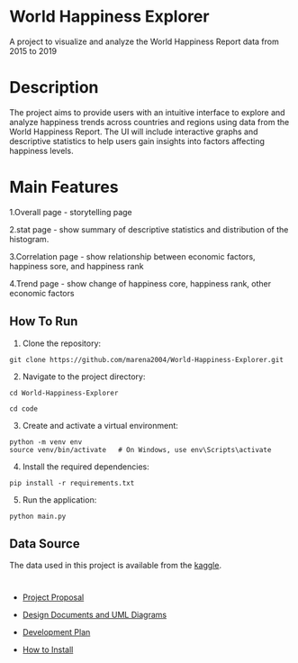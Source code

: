 # World Happiness Explorer
A project to visualize and analyze the World Happiness Report data from 2015 to 2019

# Description
The project aims to provide users with an intuitive interface to explore and analyze happiness trends across countries and regions using data from the World Happiness Report. The UI will include interactive graphs and descriptive statistics to help users gain insights into factors affecting happiness levels.
# Main Features
1.Overall page - storytelling page

2.stat page - show summary of descriptive statistics and distribution of the histogram.
   
3.Correlation page - show relationship between economic factors, happiness sore, and happiness rank

4.Trend page - show change of happiness core, happiness rank, other economic factors

## How To Run

1. Clone the repository:
```
git clone https://github.com/marena2004/World-Happiness-Explorer.git
```
2. Navigate to the project directory:
```
cd World-Happiness-Explorer
```
```
cd code
```
3. Create and activate a virtual environment:
```
python -m venv env
source venv/bin/activate   # On Windows, use env\Scripts\activate
```
4. Install the required dependencies:
```
pip install -r requirements.txt
```
5. Run the application:
```
python main.py
```
## Data Source

The data used in this project is available from the [kaggle](https://www.kaggle.com/datasets/unsdsn/world-happiness/data).
#
- [Project Proposal](https://docs.google.com/document/d/1rYwh0XBd-xGEB_jBEmg6fCAKouZa63JLnUs3-XdLAMI/edit?usp=sharing)

- [Design Documents and UML Diagrams](https://github.com/marena2004/World-Happiness-Explorer/wiki/Design-Documents-and-UML-Diagrams)

- [Development Plan](https://github.com/marena2004/World-Happiness-Explorer/wiki/Development-Plan)

- [How to Install](https://github.com/marena2004/World-Happiness-Explorer/wiki/How-to-Install)
